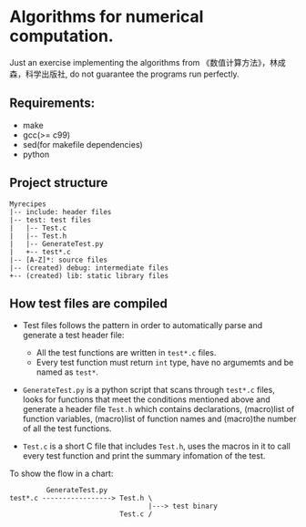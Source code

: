 # Algorithms for numerical computation.

Just an exercise implementing the algorithms from 《数值计算方法》，林成森，科学出版社, do not guarantee the programs run perfectly.

## Requirements:

- make
- gcc(>= c99)
- sed(for makefile dependencies)
- python

## Project structure

```
Myrecipes
|-- include: header files
|-- test: test files
|   |-- Test.c
|   |-- Test.h
|   |-- GenerateTest.py
|   +-- test*.c
|-- [A-Z]*: source files
|-- (created) debug: intermediate files
+-- (created) lib: static library files
```

## How test files are compiled

- Test files follows the pattern in order to automatically parse and generate a test header file:
  - All the test functions are written in `test*.c` files.
  - Every test function must return `int` type, have no argumemts and be named as `test*`.

- `GenerateTest.py` is a python script that scans through `test*.c` files, 
  looks for functions that meet the conditions mentioned above and generate a 
  header file `Test.h` which contains declarations, (macro)list of function 
  variables, (macro)list of function names and (macro)the number of all the test 
  functions.

- `Test.c` is a short C file that includes `Test.h`, uses the macros in it 
  to call every test function and print the summary infomation of the test.

To show the flow in a chart:

```
         GenerateTest.py
test*.c -----------------> Test.h \
                                  |---> test binary
                           Test.c /
```
